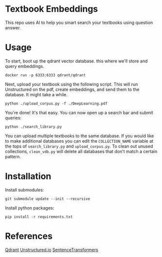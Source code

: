 # Textbook Embeddings

This repo uses AI to help you smart search your textbooks using question answer.

# Usage

To start, boot up the qdrant vector database. this where we'll store and query embeddings. 
```
docker run -p 6333:6333 qdrant/qdrant
``` 

Next, upload your textbook using the following script. This will run Unstructured on the pdf, create embeddings, and send them to the database. It might take a while.
```
python ./upload_corpus.py -f ./DeepLearning.pdf
```

You're done! It's that easy. You can now open up a search bar and submit queries:
```
python ./search_library.py
```

You can upload multiple textbooks to the same database. If you would like to make additional databases you can edit the `COLLECTION_NAME` variable at the tops of `search_library.py` and `upload_corpus.py`. 
To clean out unused collections, `clean_vdb.py` will delete all databases that don't match a certain pattern.

# Installation

Install submodules:
```
git submodule update --init --recursive
```

Install python packages:
```
pip install -r requirements.txt
```

# References
[Qdrant](https://github.com/qdrant/qdrant)
[Unstructured.io](https://github.com/Unstructured-IO/unstructured)
[SentenceTransformers](https://huggingface.co/sentence-transformers/multi-qa-MiniLM-L6-cos-v1)